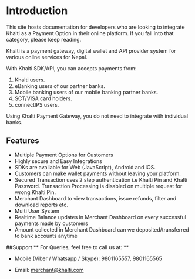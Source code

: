# Introduction

This site hosts documentation for developers who are looking to integrate 
Khalti as a Payment Option in their online platform. If you fall into that 
category, please keep reading.

Khalti is a payment gateway, digital wallet and API provider system for
various online services for Nepal.

With Khalti SDK/API, you can accepts payments from:

1. Khalti users.
2. eBanking users of our partner banks.
3. Mobile banking users of our mobile banking partner banks.
4. SCT/VISA card holders.
5. connectIPS users.

Using Khalti Payment Gateway, you do not need to integrate with individual banks.

## Features

* Multiple Payment Options for Customers
* Highly secure and Easy Integrations
* SDKs are available for Web (JavaScript), Android and iOS.
* Customers can make wallet payments without leaving your
  platform.
* Secured Transaction uses 2 step authentication i.e Khalti Pin and Khalti Password. 
  Transaction Processing is disabled on multiple request for wrong Khalti Pin.
* Merchant Dashboard to view transactions, issue refunds, filter and download reports etc.
* Multi User System 
* Realtime Balance updates in Merchant Dashboard on every successful payments made by customers
* Amount collected in Merchant Dashboard can we deposited/transferred to bank accounts anytime

##Support
** For Queries, feel free to call us at: **

* Mobile (Viber / Whatsapp / Skype): 9801165557, 9801165565

* Email: merchant@khalti.com
